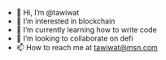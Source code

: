 - 👋 Hi, I’m @tawiwat
- 👀 I’m interested in blockchain
- 🌱 I’m currently learning how to write code
- 💞️ I’m looking to collaborate on defi
- 📫 How to reach me at tawiwat@msn.com

<!---
tawiwat/tawiwat is a ✨ special ✨ repository because its `README.md` (this file) appears on your GitHub profile.
You can click the Preview link to take a look at your changes.
--->
